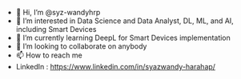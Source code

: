- 👋 Hi, I’m @syz-wandyhrp
- 👀 I’m interested in Data Science and Data Analyst, DL, ML, and AI, including Smart Devices
- 🌱 I’m currently learning DeepL for Smart Devices implementation
- 💞️ I’m looking to collaborate on anybody
- 📫 How to reach me
- LinkedIn : https://www.linkedin.com/in/syazwandy-harahap/

<!---
syz-wandyhrp/syz-wandyhrp is a ✨ special ✨ repository because its `README.md` (this file) appears on your GitHub profile.
You can click the Preview link to take a look at your changes.
--->
